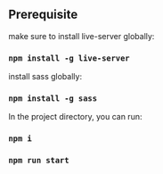 ## Prerequisite

make sure to install live-server globally:

### `npm install -g live-server`

install sass globally:

### `npm install -g sass`

In the project directory, you can run:

### `npm i`

### `npm run start`
